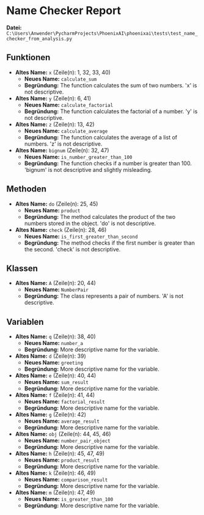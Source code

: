 # Name Checker Report
**Datei:** `C:\Users\Anwender\PycharmProjects\PhoenixAI\phoenixai\tests\test_name_checker_from_analysis.py`

## Funktionen
- **Altes Name:** `x` (Zeile(n): 1, 32, 33, 40)
  - **Neues Name:** `calculate_sum`
  - **Begründung:** The function calculates the sum of two numbers.  'x' is not descriptive.
- **Altes Name:** `y` (Zeile(n): 6, 41)
  - **Neues Name:** `calculate_factorial`
  - **Begründung:** The function calculates the factorial of a number. 'y' is not descriptive.
- **Altes Name:** `z` (Zeile(n): 13, 42)
  - **Neues Name:** `calculate_average`
  - **Begründung:** The function calculates the average of a list of numbers. 'z' is not descriptive.
- **Altes Name:** `bignum` (Zeile(n): 32, 47)
  - **Neues Name:** `is_number_greater_than_100`
  - **Begründung:** The function checks if a number is greater than 100. 'bignum' is not descriptive and slightly misleading.

## Methoden
- **Altes Name:** `do` (Zeile(n): 25, 45)
  - **Neues Name:** `product`
  - **Begründung:** The method calculates the product of the two numbers stored in the object. 'do' is not descriptive.
- **Altes Name:** `check` (Zeile(n): 28, 46)
  - **Neues Name:** `is_first_greater_than_second`
  - **Begründung:** The method checks if the first number is greater than the second. 'check' is not descriptive.

## Klassen
- **Altes Name:** `A` (Zeile(n): 20, 44)
  - **Neues Name:** `NumberPair`
  - **Begründung:** The class represents a pair of numbers. 'A' is not descriptive.

## Variablen
- **Altes Name:** `q` (Zeile(n): 38, 40)
  - **Neues Name:** `number_a`
  - **Begründung:** More descriptive name for the variable.
- **Altes Name:** `d` (Zeile(n): 39)
  - **Neues Name:** `greeting`
  - **Begründung:** More descriptive name for the variable.
- **Altes Name:** `e` (Zeile(n): 40, 44)
  - **Neues Name:** `sum_result`
  - **Begründung:** More descriptive name for the variable.
- **Altes Name:** `f` (Zeile(n): 41, 44)
  - **Neues Name:** `factorial_result`
  - **Begründung:** More descriptive name for the variable.
- **Altes Name:** `g` (Zeile(n): 42)
  - **Neues Name:** `average_result`
  - **Begründung:** More descriptive name for the variable.
- **Altes Name:** `obj` (Zeile(n): 44, 45, 46)
  - **Neues Name:** `number_pair_object`
  - **Begründung:** More descriptive name for the variable.
- **Altes Name:** `h` (Zeile(n): 45, 47, 49)
  - **Neues Name:** `product_result`
  - **Begründung:** More descriptive name for the variable.
- **Altes Name:** `k` (Zeile(n): 46, 49)
  - **Neues Name:** `comparison_result`
  - **Begründung:** More descriptive name for the variable.
- **Altes Name:** `m` (Zeile(n): 47, 49)
  - **Neues Name:** `is_greater_than_100`
  - **Begründung:** More descriptive name for the variable.
